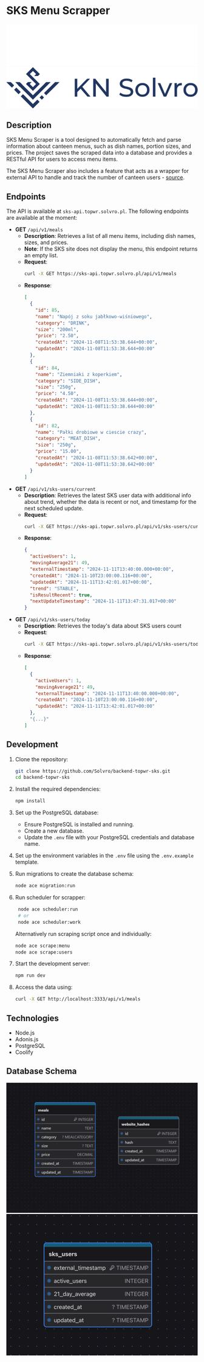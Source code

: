 # SKS Menu Scrapper

![Solvro banner](./assets/solvro_dark.png#gh-dark-mode-only)
![Solvro banner](./assets/solvro_light.png#gh-light-mode-only)

## Description

SKS Menu Scraper is a tool designed to automatically fetch and parse information about canteen menus, such as dish
names, portion sizes, and prices. The project saves the scraped data into a database and provides a RESTful API for
users to access menu items.

The SKS Menu Scraper also includes a feature that acts as a wrapper for external API to handle and track the number of
canteen users - [source](https://live.pwr.edu.pl/sks/).

## Endpoints

The API is available at `sks-api.topwr.solvro.pl`. The following endpoints are available at the moment:

- **GET** `/api/v1/meals`
  - **Description**: Retrieves a list of all menu items, including dish names, sizes, and prices.
  - **Note**: If the SKS site does not display the menu, this endpoint returns an empty list.
  - **Request**:
    ```bash
    curl -X GET https://sks-api.topwr.solvro.pl/api/v1/meals
    ```
  - **Response**:
    ```json
    [
      {
        "id": 85,
        "name": "Napój z soku jabłkowo-wiśniowego",
        "category": "DRINK",
        "size": "200ml",
        "price": "2.50",
        "createdAt": "2024-11-08T11:53:38.644+00:00",
        "updatedAt": "2024-11-08T11:53:38.644+00:00"
      },
      {
        "id": 84,
        "name": "Ziemniaki z koperkiem",
        "category": "SIDE_DISH",
        "size": "250g",
        "price": "4.50",
        "createdAt": "2024-11-08T11:53:38.644+00:00",
        "updatedAt": "2024-11-08T11:53:38.644+00:00"
      },
      {
        "id": 82,
        "name": "Pałki drobiowe w ciescie crazy",
        "category": "MEAT_DISH",
        "size": "250g",
        "price": "15.00",
        "createdAt": "2024-11-08T11:53:38.642+00:00",
        "updatedAt": "2024-11-08T11:53:38.642+00:00"
      }
    ]
    ```
- **GET** `/api/v1/sks-users/current`
  - **Description**: Retrieves the latest SKS user data with additional info about trend, whether the data is recent or
    not, and timestamp for the next scheduled update.
  - **Request**:
    ```bash
    curl -X GET https://sks-api.topwr.solvro.pl/api/v1/sks-users/current
    ```
  - **Response**:
    ```json
    {
      "activeUsers": 1,
      "movingAverage21": 49,
      "externalTimestamp": "2024-11-11T13:40:00.000+00:00",
      "createdAt": "2024-11-10T23:00:00.116+00:00",
      "updatedAt": "2024-11-11T13:42:01.017+00:00",
      "trend": "STABLE",
      "isResultRecent": true,
      "nextUpdateTimestamp": "2024-11-11T13:47:31.017+00:00"
    }
    ```
- **GET** `/api/v1/sks-users/today`
  - **Description**: Retrieves the today's data about SKS users count
  - **Request**:
    ```bash
    curl -X GET https://sks-api.topwr.solvro.pl/api/v1/sks-users/today
    ```
  - **Response**:
    ```json
    [
      {
        "activeUsers": 1,
        "movingAverage21": 49,
        "externalTimestamp": "2024-11-11T13:40:00.000+00:00",
        "createdAt": "2024-11-10T23:00:00.116+00:00",
        "updatedAt": "2024-11-11T13:42:01.017+00:00"     
      },
      "{...}"
    ]
    ```

## Development

1. Clone the repository:

   ```bash
   git clone https://github.com/Solvro/backend-topwr-sks.git
   cd backend-topwr-sks
   ```

2. Install the required dependencies:

   ```bash
   npm install
   ```

3. Set up the PostgreSQL database:

   - Ensure PostgreSQL is installed and running.
   - Create a new database.
   - Update the `.env` file with your PostgreSQL credentials and database name.

4. Set up the environment variables in the `.env` file using the `.env.example` template.

5. Run migrations to create the database schema:

   ```bash
   node ace migration:run
   ```

6. Run scheduler for scrapper:

   ```bash
    node ace scheduler:run
    # or
    node ace scheduler:work
   ```

   Alternatively run scraping script once and individually:

   ```bash
   node ace scrape:menu
   node ace scrape:users
   ```

7. Start the development server:

   ```bash
   npm run dev
   ```

8. Access the data using:

   ```bash
   curl -X GET http://localhost:3333/api/v1/meals
   ```

## Technologies

- Node.js
- Adonis.js
- PostgreSQL
- Coolify

## Database Schema

![schema](./assets/schema.png)
![schema2](./assets/schema2.png)
